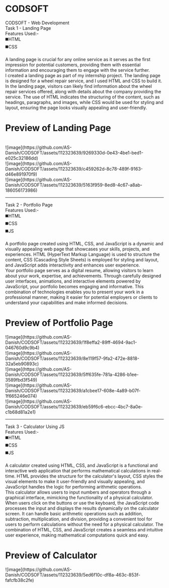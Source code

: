 <h1>CODSOFT</h1>
CODSOFT - Web Development<br>
Task 1 - Landing Page<br>
Features Used:-<br>
◼️HTML<br>
◼️CSS<br><br>
A landing page is crucial for any online service as it serves as the first impression for potential customers, providing them with essential information and encouraging them to engage with the service further.<br>
I created a landing page as part of my internship project. The landing page is designed for a wheel repair service, and I used HTML and CSS to build it.<br>
In the landing page, visitors can likely find information about the wheel repair services offered, along with details about the company providing the service. The use of HTML indicates the structuring of the content, such as headings, paragraphs, and images, while CSS would be used for styling and layout, ensuring the page looks visually appealing and user-friendly.<br>
<h1>Preview of Landing Page</h1><br>
![image](https://github.com/AS-Danish/CODSOFT/assets/112323639/9269330d-0e43-4be1-bed1-e025c32186dd)<br>
![image](https://github.com/AS-Danish/CODSOFT/assets/112323639/c459262d-8c78-489f-9163-d46e891970f9)<br>
![image](https://github.com/AS-Danish/CODSOFT/assets/112323639/5163f959-8ed8-4c67-a8ab-186056173986)
<br>
<hr>
Task 2 - Portfolio Page<br>
Features Used:-<br>
◼️HTML<br>
◼️CSS<br>
◼️JS<br><br>
 A portfolio page created using HTML, CSS, and JavaScript is a dynamic and visually appealing web page that showcases your skills, projects, and experiences. HTML (HyperText Markup Language) is used to structure the content, CSS (Cascading Style Sheets) is employed for styling and layout, and JavaScript adds interactivity and enhances user experience.<br>
Your portfolio page serves as a digital resume, allowing visitors to learn about your work, expertise, and achievements. Through carefully designed user interfaces, animations, and interactive elements powered by JavaScript, your portfolio becomes engaging and informative. This combination of technologies enables you to present your work in a professional manner, making it easier for potential employers or clients to understand your capabilities and make informed decisions.<br>
<h1>Preview of Portfolio Page</h1>
![image](https://github.com/AS-Danish/CODSOFT/assets/112323639/1f8effa2-89ff-4694-9ac1-046760d9c9b4)<br>
![image](https://github.com/AS-Danish/CODSOFT/assets/112323639/8e119f57-9fa2-472e-8818-32a5eb90893c)<br>
![image](https://github.com/AS-Danish/CODSOFT/assets/112323639/5ff635fe-781a-4286-b1ee-3589fbd3f549)<br>
![image](https://github.com/AS-Danish/CODSOFT/assets/112323639/a1cbee17-608e-4a89-b07f-1f665246e074)<br>
![image](https://github.com/AS-Danish/CODSOFT/assets/112323639/eb59f6c6-ebcc-4bc7-8a0e-c1b68d81a2e1)

<hr>
Task 3 - Calculator Using JS<br>
Features Used:-<br>
◼️HTML<br>
◼️CSS<br>
◼️JS<br><br>
A calculator created using HTML, CSS, and JavaScript is a functional and interactive web application that performs mathematical calculations in real-time. HTML provides the structure for the calculator's layout, CSS styles the visual elements to make it user-friendly and visually appealing, and JavaScript handles the logic for performing arithmetic operations.<br>
This calculator allows users to input numbers and operators through a graphical interface, mimicking the functionality of a physical calculator. When users click on the buttons or use the keyboard, the JavaScript code processes the input and displays the results dynamically on the calculator screen. It can handle basic arithmetic operations such as addition, subtraction, multiplication, and division, providing a convenient tool for users to perform calculations without the need for a physical calculator. The combination of HTML, CSS, and JavaScript creates a seamless and intuitive user experience, making mathematical computations quick and easy.<br>
<h1>Preview of Calculator</h1>
![image](https://github.com/AS-Danish/CODSOFT/assets/112323639/5ed6f10c-df8a-463c-853f-fafcfb38c2fe)<br>

